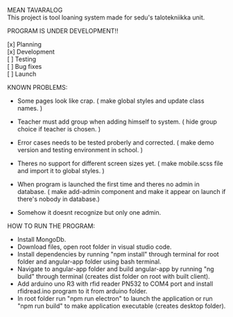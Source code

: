 MEAN TAVARALOG  
This project is tool loaning system made for sedu's talotekniikka unit.

PROGRAM IS UNDER DEVELOPMENT!!

[x] Planning  
[x] Development  
[ ] Testing  
[ ] Bug fixes  
[ ] Launch

KNOWN PROBLEMS:

- Some pages look like crap.
  ( make global styles and update class names. )

- Teacher must add group when adding himself to system.
  ( hide group choice if teacher is chosen. )

- Error cases needs to be tested proberly and corrected.
  ( make demo version and testing environment in school. )

- Theres no support for different screen sizes yet.
  ( make mobile.scss file and import it to global styles. )

- When program is launched the first time and theres no admin in database.
  ( make add-admin component and make it appear on launch if there's nobody in database.)

- Somehow it doesnt recognize but only one admin.

HOW TO RUN THE PROGRAM:

- Install MongoDb.
- Download files, open root folder in visual studio code.
- Install dependencies by running "npm install" through terminal for root folder and angular-app folder using bash terminal.
- Navigate to angular-app folder and build angular-app by running "ng build" through terminal (creates dist folder on root with built client).
- Add arduino uno R3 with rfid reader PN532 to COM4 port and install rfidread.ino program to it from arduino folder.
- In root folder run "npm run electron" to launch the application or run "npm run build" to make application executable (creates desktop folder).
